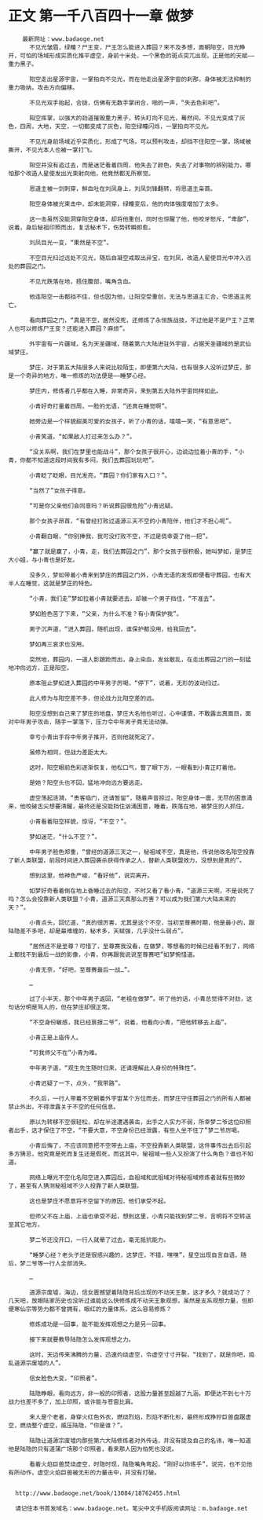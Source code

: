 # 正文 第一千八百四十一章 做梦
        最新网址：www.badaoge.net
          不见光皱眉，绿瞳？尸王变，尸王怎么能进入葬园？来不及多想，面朝阳空，目光睁开，可怕的场域形成实质化推平虚空，身前十米处，一个黑色的斑点突兀出现，正是他的天赋——重力黑子。
      
          阳空走出星源宇宙，一掌拍向不见光，而在他走出星源宇宙的刹那，身体被无法抑制的重力吸纳，攻击方向偏移。
      
          不见光双手抬起，合拢，仿佛有无数手掌闭合，啪的一声，“失去色彩吧”。
      
          阳空挥掌，以强大的劲道摧毁重力黑子，转头盯向不见光，蓦然间，不见光变成了灰色，四周，大地，天空，一切都变成了灰色，阳空绿瞳闪烁，一掌拍向不见光。
      
          不见光身前场域近乎实质化，形成了气场，可以预判攻击，却挡不住阳空一掌，场域被撕开，不见光本人也被一掌打飞。
      
          阳空并没有追过去，而是迷茫看着四周，他失去了颜色，失去了对事物的辨别能力，哪怕那个改造人星使发出光束射向他，他竟然都无所察觉。
      
          思道主被一剑刺穿，鲜血吐在刘凤身上，刘凤剑锋翻转，将思道主枭首。
      
          阳空身体被光束击中，却未能洞穿，绿瞳变后，他的肉体强度增加了太多。
      
          这一击虽然没能洞穿阳空身体，却将他重创，同时也惊醒了他，他咬牙怒斥，“卑鄙”，说着，身后秘祖印照而出，复活秘术下，伤势转瞬即愈。
      
          刘凤目光一变，“果然是不空”。
      
          不空目光扫过远处不见光，随后自凝空戒取出异宝，在刘凤，改造人星使目光中冲入远处的葬园之门。
      
          不见光跌落在地，捂住腹部，嘴角含血。
      
          他连阳空一击都挡不住，但也因为他，让阳空受重创，无法与思道主汇合，令思道主死亡。
      
          看向葬园之门，“真是不空，居然没死，还修炼了永恒族战技，不过他是不是尸王？正常人也可以修炼尸王变？还能进入葬园？麻烦”。
      
          外宇宙有一片疆域，名为天圣疆域，随着第六大陆进驻外宇宙，占据天圣疆域的是武仙域梦庄。
      
          梦庄，对于第五大陆很多人来说比较陌生，即便第六大陆，也有很多人没听过梦庄，那是一个奇异的地方，唯一修炼的功法便是——睡梦心经。
      
          梦庄内，修炼者几乎都在入睡，非常奇异，来到第五大陆外宇宙同样如此。
      
          小青好奇打量着四周，一脸的无语，“还真在睡觉啊”。
      
          她旁边是一个样貌甜美可爱的女孩子，听了小青的话，嘻嘻一笑，“有意思吧”。
      
          小青笑道，“如果敌人打过来怎么办？”。
      
          “没关系啊，我们在梦里也能战斗”，那个女孩子很开心，边说边拉着小青的手，“小青，你都不知道这段时间我有多闷，我们去葬园玩玩吧”。
      
          小青眨了眨眼，目光发亮，“葬园？你们家有入口？”。
      
          “当然了”女孩子得意。
      
          “可是你父亲他们会同意吗？听说葬园很危险”小青迟疑。
      
          那个女孩子昂首，“有曾经打败过道源三天不空的小青陪伴，他们才不担心呢”。
      
          小青翻白眼，“你别捧我，我可没打败不空，不过是侥幸耍了他一把”。
      
          “赢了就是赢了，小青，走，我们去葬园之门”，那个女孩子很积极，她叫梦如，是梦庄大小姐，与小青也是好友。
      
          没多久，梦如带着小青来到梦庄的葬园之门外，小青无语的发现即便看守葬园，也有大半人在睡觉，这就是梦庄的特色。
      
          “小青，我们走”梦如拉着小青就要进去，却被一个男子挡住，“不准去”。
      
          梦如脸色苦了下来，“父亲，为什么不准？有小青保护我”。
      
          男子沉声道，“进入葬园，随机出现，谁保护都没用，给我回去”。
      
          梦如再三哀求也没用。
      
          突然地，葬园内，一道人影踉跄而出，身上染血，发丝散乱，在走出葬园之门的一刻猛地冲向远方，正是阳空。
      
          原本阻止梦如进入葬园的中年男子厉喝，“停下”，说着，无形的波动扫过。
      
          此人修为与阳空差不多，但论战力比阳空差的远。
      
          阳空没想到自己来了梦庄的地盘，梦庄大名他也听过，心中谨慎，不敢露出真面目，面对中年男子攻击，随手一掌落下，压力令中年男子竟无法动弹。
      
          幸亏小青出手将中年男子推开，否则他就死定了。
      
          虽修为相同，但战力差距太大。
      
          这时，阳空眼前色彩逐渐恢复，他松口气，瞥了眼下方，一眼看到小青正盯着他。
      
          是她？阳空头也不回，猛地冲向远方要逃走。
      
          虚空荡起涟漪，“贵客临门，还请暂留“，随着声音掠过，阳空身体一震，无尽的困意涌来，他咬破舌尖想要清醒，最终还是没能挡住汹涌困意，睡着，跌落在地，被梦庄的人抓住。
      
          小青看着阳空样貌，惊讶，“不空？”。
      
          梦如迷茫，“什么不空？”。
      
          中年男子脸色郑重，“曾经的道源三天之一，秘祖域不空，真是他，传说他改名阳空投靠了新人类联盟，前段时间进入葬园袭杀获得传承之人，替新人类联盟效力，没想到是真的”。
      
          想到这里，他神色严峻，“看好他”，说完离开。
      
          如梦好奇看着倒在地上昏睡过去的阳空，不时又看了看小青，“道源三天啊，不是说死了吗？怎么会投靠新人类联盟？小青，道源三天真那么厉害？可以成为我们第六大陆未来的天？”。
      
          小青点头，回忆道，“真的很厉害，尤其是这个不空，当初至尊赛时期，他是最小的，跟陆隐差不多吧，却是最难缠的，秘术多，天赋强，几乎没什么弱点”。
      
          “居然还不是至尊？可惜了，至尊赛我没看，在做梦，等想看的时候已经看不到了，网络上都找不到最后一战的影像，小青，你再跟我说说至尊赛吧”如梦惋惜道。
      
          小青无奈，“好吧，至尊赛最后一战…”。
      
          …
      
          过了小半天，那个中年男子返回，“老祖在做梦”。听了他的话，小青总觉得不对劲，这句话分明是骂人的，但在梦庄却很正常。
      
          “不空身份敏感，我已经禀报二爷”，说着，他看向小青，“把他转移去上庙”。
      
          小青正是上庙传人。
      
          “可我师父不在”小青为难。
      
          中年男子道，“观生先生随时归来，还请理解此人身份的特殊性”。
      
          小青迟疑了一下，点头，“我带路”。
      
          不久后，一行人带着不空朝着外宇宙某个方位而去，而梦庄守住葬园之门的所有人都被禁止外出，不得泄露关于不空的任何信息。
      
          原以为转移不空很轻松，却在半途遭遇袭击，出手之人实力不弱，所幸梦二爷这位印照者出手，这才保住了不空，“不要大意，不空身份已经泄露，有些人坐不住了”梦二爷厉喝。
      
          小青后悔了，不应该同意把不空带去上庙，不空投靠新人类联盟，这件事传出去后引起多方猜忌，他究竟是死而复生还是假死，而这其中，秘祖域一些人又扮演了什么角色？谁也不知道。
      
          网络上曝光不空化名阳空进入葬园后，血祖域和武祖域对待秘祖域修炼者就有些微妙了，甚至有人猜测秘祖域不少人投靠了新人类联盟。
      
          这也是梦庄不愿意将不空留下的原因，他们承受不起。
      
          但师父不在上庙，上庙也承受不起，想到这里，小青只能找到梦二爷，言明将不空转送至其它地方。
      
          梦二爷还没开口，一行人就晕了过去，毫无抵抗能力。
      
          “睡梦心经？老头子还是很感兴趣的，这梦庄，不错，嘿嘿”，星空出现自言自语，随后，梦二爷等一行人全部消失。
      
          …
      
          道源宗废墟，海边，信女震撼望着陆隐背后出现的不动天王象，这才多久？就成功了？几天吧，放眼陆家历史也没听过谁能这么快修炼成不动天王象观想，虽然是支系观想力量，但即便寒仙宗等势力都不曾拥有，眼红的力量体系，这么容易修炼？
      
          修炼成功是一回事，能不能发挥观想之力是另一回事。
      
          接下来就要教导陆隐怎么发挥观想之力。
      
          这时，天边传来沸腾的力量，迅速灼烧虚空，令虚空寸寸开裂，“找到了，就是你吧，捣乱道源宗废墟的人”。
      
          信女脸色大变，“印照者”。
      
          陆隐睁眼，看向远方，非一般的印照者，这股力量甚至超越了九涵，即便达不到七十万战力也差不多了，加上印照，或许能与苍宙比肩。
      
          来人是个老者，身穿火红色外衣，燃烧烈焰，烈焰不断化形，最终形成狰狞巨兽盘踞虚空，燃烧整个虚空，威压陆隐，“你是谁？”。
      
          陆隐让道源宗废墟内那些第六大陆修炼者对外传话，并没有提及自己的名讳，唯一知道他是陆隐的只有道蒲广场那个印照者，看来那人因为怕死也没说。
      
          看着火焰巨兽焚烧虚空，时隐时现，陆隐嘴角弯起，“刚好以你练手”，说完，也不见他有所动作，虚空火焰巨兽被无形的力量击中，并没有打破。
      
      
      http://www.badaoge.net/book/13084/18762455.html
      
      请记住本书首发域名：www.badaoge.net。笔尖中文手机版阅读网址：m.badaoge.net